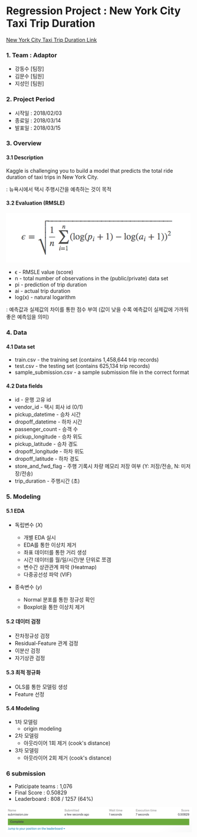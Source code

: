 # Regression Project : New York City Taxi Trip Duration
[New York City Taxi Trip Duration Link](https://www.kaggle.com/c/nyc-taxi-trip-duration)


### 1. Team : Adaptor
- 강동수 [팀장]
- 김문수 [팀원]
- 지성인 [팀원]



### 2. Project Period
- 시작일 : 2018/02/03
- 종료일 : 2018/03/14
- 발표일 : 2018/03/15



### 3. Overview

#### 3.1 Description

Kaggle is challenging you to build a model that predicts the total ride duration of taxi trips in New York City.


: 뉴욕시에서 택시 주행시간을 예측하는 것이 목적


#### 3.2 Evaluation (RMSLE)
<img src="img/RMSLE.png" width="500">

- ϵ - RMSLE value (score)
- n - total number of observations in the (public/private) data set
- pi - prediction of trip duration
- ai - actual trip duration
- log(x) - natural logarithm


: 예측값과 실제값의 차이를 통한 점수 부여 (값이 낮을 수록 예측값이 실제값에 가까워 좋은 예측임을 의미)



### 4. Data

#### 4.1 Data set
- train.csv - the training set (contains 1,458,644 trip records)
- test.csv - the testing set (contains 625,134 trip records)
- sample_submission.csv - a sample submission file in the correct format


#### 4.2 Data fields
- id - 운행 고유 id
- vendor_id - 택시 회사 id (0/1)
- pickup_datetime - 승차 시간
- dropoff_datetime - 하차 시간
- passenger_count - 승객 수
- pickup_longitude - 승차 위도
- pickup_latitude - 승차 경도
- dropoff_longitude - 하차 위도
- dropoff_latitude - 하차 경도
- store_and_fwd_flag - 주행 기록시 차량 메모리 저장 여부 (Y: 저장/전송, N: 미저장/전송)
- trip_duration - 주행시간 (초)



### 5. Modeling


#### 5.1 EDA
- 독립변수 ($X$)
  - 개별 EDA 실시
  - EDA를 통한 이상치 제거
  - 좌표 데이터를 통한 거리 생성
  - 시간 데이터를 월/일/시간/분 단위로 쪼갬
  - 변수간 상관관계 파악 (Heatmap)
  - 다중공선성 파악 (VIF)

- 종속변수 ($y$)
  - Normal 분포를 통한 정규성 확인
  - Boxplot을 통한 이상치 제거


#### 5.2 데이터 검정
- 잔차정규성 검정
- Residual-Feature 관계 검정
- 이분산 검정
- 자기상관 검정


#### 5.3 최적 정규화
- OLS를 통한 모델링 생성
- Feature 선정


#### 5.4 Modeling
- 1차 모델링
  - origin modeling
- 2차 모델링
  - 아웃라이어 1회 제거 (cook's distance)
- 3차 모델링
  - 아웃라이어 2회 제거 (cook's distance)



### 6 submission
- Paticipate teams : 1,076
- Final Score : 0.50829
- Leaderboard : 808 / 1257 (64%)

<img src="img/submission.png" width="700">
